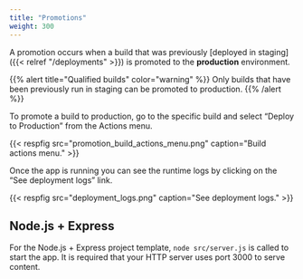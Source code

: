 ```yaml
---
title: "Promotions"
weight: 300
---
```


A promotion occurs when a build that was previously [deployed in staging]({{< relref "/deployments" >}}) is promoted to the **production** environment.

{{% alert title="Qualified builds" color="warning" %}}
Only builds that have been previously run in staging can be promoted to production.
{{% /alert %}}

To promote a build to production, go to the specific build and select “Deploy to Production” from the Actions menu.

{{< respfig src="promotion_build_actions_menu.png" caption="Build actions menu." >}}

Once the app is running you can see the runtime logs by clicking on the “See deployment logs” link.

{{< respfig src="deployment_logs.png" caption="See deployment logs." >}}

## Node.js + Express

For the Node.js + Express project template, `node src/server.js` is called to start the app. It is required that your HTTP server uses port 3000 to serve content.
